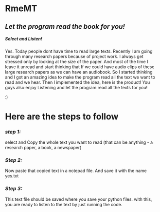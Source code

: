 # RmeMT


## *Let the program read the book for you!*
##### Select and Listen!

Yes.
Today people dont have time to read large texts.
Recently I am going through many research papers because of project work. I always get stressed only by looking at the size of the paper.
And most of the time I leave it unread and start thinking that If we could have audio clips of these large research papers as we can have an audiobook.
So I started thinking and I got an amazing idea to make the program read all the text we want to read and we hear.
Then I implemented the idea, here is the product!
You guys also enjoy Listening and let the program read all the texts for you!

:)

# Here are the steps to follow
### *step 1:* 
select and Copy the whole text you want to read (that can be anything - a research paper, a book, a newspaper) 

### *Step 2:*
Now paste that copied text in a notepad file. And
 save it with the name yes.txt

### *Step 3:* 
This text file should be saved where you save your python files.
with this, you are ready to listen to the text by just running the code.


